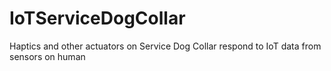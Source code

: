 # IoTServiceDogCollar
Haptics and other actuators on Service Dog Collar respond to IoT data from sensors on human
